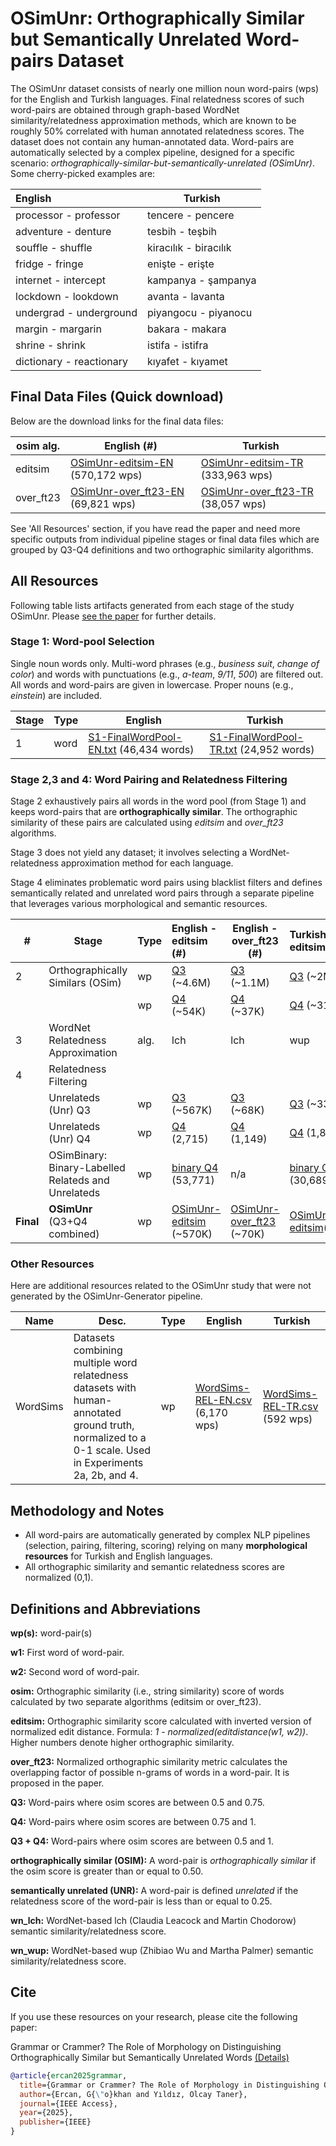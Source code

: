 # OSimUnr: Orthographically Similar but Semantically Unrelated Word-pairs Dataset

The OSimUnr dataset consists of nearly one million noun word-pairs (wps) for the English and Turkish languages. Final relatedness scores of such word-pairs are obtained through graph-based WordNet similarity/relatedness approximation methods, which are known to be roughly 50% correlated with human annotated relatedness scores. The dataset does not contain any human-annotated data. Word-pairs are automatically selected by a complex pipeline, designed for a specific scenario: *orthographically-similar-but-semantically-unrelated (OSimUnr)*. Some cherry-picked examples are:


| English                  | Turkish                   |
| :------------------------- | --------------------------- |
| processor - professor    | tencere - pencere         |
| adventure - denture      | tesbih - teşbih          |
| souffle - shuffle        | kiracılık - biracılık |
| fridge - fringe          | enişte - erişte         |
| internet - intercept     | kampanya - şampanya      |
| lockdown - lookdown      | avanta - lavanta          |
| undergrad - underground  | piyangocu - piyanocu      |
| margin - margarin        | bakara - makara           |
| shrine - shrink          | istifa - istifra          |
| dictionary - reactionary | kıyafet - kıyamet       |

## Final Data Files (Quick download)

Below are the download links for the final data files:


| osim alg. | English (#)                                                   | Turkish                                                       |
| ----------- | --------------------------------------------------------------- | --------------------------------------------------------------- |
| editsim   | [OSimUnr-editsim-EN](OSimUnr-editsim-EN.rar) (570,172 wps)    | [OSimUnr-editsim-TR](OSimUnr-editsim-TR.rar) (333,963 wps)    |
| over_ft23 | [OSimUnr-over_ft23-EN](OSimUnr-over_ft23-EN.csv) (69,821 wps) | [OSimUnr-over_ft23-TR](OSimUnr-over_ft23-TR.csv) (38,057 wps) |

See 'All Resources' section, if you have read the paper and need more specific outputs from individual pipeline stages or final data files which are grouped by Q3-Q4 definitions and two orthographic similarity algorithms.

## All Resources

Following table lists artifacts generated from each stage of the study OSimUnr. Please [see the paper](#) for further details.

### Stage 1: Word-pool Selection

Single noun words only. Multi-word phrases (e.g., *business suit*, *change of color*) and words with punctuations (e.g., *a-team*, *9/11*, *500*) are filtered out. All words and word-pairs are given in lowercase. Proper nouns (e.g., *einstein*) are included.


| Stage | Type | English                                                           | Turkish                                                           |
| ------- | ------ | ------------------------------------------------------------------- | ------------------------------------------------------------------- |
| 1     | word | [S1-FinalWordPool-EN.txt](S1-FinalWordPool-EN.txt) (46,434 words) | [S1-FinalWordPool-TR.txt](S1-FinalWordPool-TR.txt) (24,952 words) |

<!--
| 1     | word (in)  | [S1-SingleWordPool-EN.txt](S1-SingleWordPool-EN.txt) (83,118 words) | S1-SingleWordPool-TR.txt         |
-->

### Stage 2,3 and 4: Word Pairing and Relatedness Filtering

Stage 2 exhaustively pairs all words in the word pool (from Stage 1) and keeps word-pairs that are **orthographically similar**. The orthographic similarity of these pairs are calculated using *editsim* and *over_ft23* algorithms.

Stage 3 does not yield any dataset; it involves selecting a WordNet-relatedness approximation method for each language.

Stage 4 eliminates problematic word pairs using blacklist filters and defines semantically related and unrelated word pairs through a separate pipeline that leverages various morphological and semantic resources.


| #         | Stage                                               | Type | English  - editsim (#)                                     | English - over_ft23 (#)                                      | Turkish -editsim (#)                                      | Turkish - over_ft23 (#)                                      |
| ----------- | ----------------------------------------------------- | ------ | :----------------------------------------------------------- | -------------------------------------------------------------- | :---------------------------------------------------------- | :------------------------------------------------------------- |
| 2         | Orthographically Similars (OSim)                    | wp   | [Q3](S2-OrthographicallySimilarsQ3-editsim-EN.rar) (~4.6M) | [Q3](S2-OrthographicallySimilarsQ3-over_ft23-EN.rar) (~1.1M) | [Q3](S2-OrthographicallySimilarsQ3-editsim-TR.rar) (~2M)  | [Q3](S2-OrthographicallySimilarsQ3-over_ft23-TR.csv) (~406K) |
|           |                                                     | wp   | [Q4](S2-OrthographicallySimilarsQ4-editsim-EN.csv) (~54K)  | [Q4](S2-OrthographicallySimilarsQ4-over_ft23-EN.csv) (~37K)  | [Q4](S2-OrthographicallySimilarsQ4-editsim-TR.csv) (~31K) | [Q4](S2-OrthographicallySimilarsQ4-over_ft23-TR.csv) (~18K)  |
| 3         | WordNet Relatedness Approximation                   | alg. | lch                                                        | lch                                                          | wup                                                       | wup                                                          |
| 4         | Relatedness Filtering                               |      |                                                            |                                                              |                                                           |                                                              |
|           | Unrelateds (Unr) Q3                                 | wp   | [Q3](S3-OSimUnrQ3-editsim-EN.rar) (~567K)                  | [Q3](S3-OSimUnrQ3-over_ft23-EN.csv) (~68K)                   | [Q3](S3-OSimUnrQ3-editsim-TR.csv) (~332K)                 | [Q4](S3-OSimUnrQ3-over_ft23-TR.csv) (~38K)                   |
|           | Unrelateds (Unr) Q4                                 | wp   | [Q4](S3-OSimUnrQ4-editsim-EN.csv) (2,715)                  | [Q4](S3-OSimUnrQ4-over_ft23-EN.csv) (1,149)                  | [Q4](S3-OSimUnrQ4-editsim-TR.csv) (1,844)                 | [Q4](S3-OSimUnrQ4-over_ft23-TR.csv) (539)                    |
|           | OSimBinary: Binary-Labelled Relateds and Unrelateds | wp   | [binary Q4](S3-OSimBinaryQ4-editsim-EN.csv) (53,771)       | n/a                                                          | [binary Q4](S3-OSimBinaryQ4-editsim-TR.csv) (30,689)      | n/a                                                          |
| **Final** | **OSimUnr** (Q3+Q4 combined)                        | wp   | [OSimUnr-editsim ](OSimUnr-editsim-EN.rar)(~570K)          | [OSimUnr-over_ft23](OSimUnr-over_ft23-EN.csv) (~70K)         | [OSimUnr-editsim](OSimUnr-editsim-TR.rar)(~334K)          | [OSimUnr-over_ft23](OSimUnr-over_ft23-TR.csv)(~38)           |

### Other Resources

Here are additional resources related to the OSimUnr study that were not generated by the OSimUnr-Generator pipeline.

| Name | Desc.| Type | English                                                           | Turkish                                                           |
| ------- | ------ | ------------------------------------------------------------------- | --|------------------------------------------------------------------- |
| WordSims  |Datasets combining multiple word relatedness datasets with human-annotated ground truth, normalized to a 0-1 scale. Used in Experiments 2a, 2b, and 4.  | wp | [WordSims-REL-EN.csv](others/WordSims-REL-EN.csv) (6,170 wps) | [WordSims-REL-TR.csv](others/WordSims-REL-TR.csv) (592 wps) |

## Methodology and Notes

* All word-pairs are automatically generated by complex NLP pipelines (selection, pairing, filtering, scoring) relying on many **morphological resources** for Turkish and English languages.
* All orthographic similarity and semantic relatedness scores are normalized (0,1).

## Definitions and Abbreviations

**wp(s):** word-pair(s)

**w1:** First word of word-pair.

**w2:** Second word of word-pair.

**osim:** Orthographic similarity (i.e., string similarity) score of words calculated by two separate algorithms (editsim or over_ft23).

**editsim:** Orthographic similarity score calculated with inverted version of normalized edit distance. Formula: *1 - normalized(editdistance(w1, w2))*. Higher numbers denote higher orthographic similarity.

**over_ft23:** Normalized orthographic similarity metric calculates the overlapping factor of possible n-grams of words in a word-pair. It is proposed in the paper.

**Q3:** Word-pairs where osim scores are between 0.5 and 0.75.

**Q4:** Word-pairs where osim scores are between 0.75 and 1.

**Q3 + Q4:** Word-pairs where osim scores are between 0.5 and 1.

**orthographically similar (OSIM):** A word-pair is *orthographically similar* if the osim score is greater than or equal to 0.50.

**semantically unrelated (UNR):** A word-pair is defined *unrelated* if the relatedness score of the word-pair is less than or equal to 0.25.

**wn_lch:** WordNet-based lch (Claudia Leacock and Martin Chodorow) semantic similarity/relatedness score.

**wn_wup:** WordNet-based wup (Zhibiao Wu and Martha Palmer) semantic similarity/relatedness score.


## Cite

If you use these resources on your research, please cite the following paper:

Grammar or Crammer? The Role of Morphology on Distinguishing Orthographically Similar but Semantically Unrelated Words
[(Details)](http://www.gokhanercan.com/publications.aspx?paper=osimunr)

```bib
@article{ercan2025grammar,
  title={Grammar or Crammer? The Role of Morphology in Distinguishing Orthographically Similar but Semantically Unrelated Words},
  author={Ercan, G{\"o}khan and Yıldız, Olcay Taner},
  journal={IEEE Access},
  year={2025},
  publisher={IEEE}
}
```